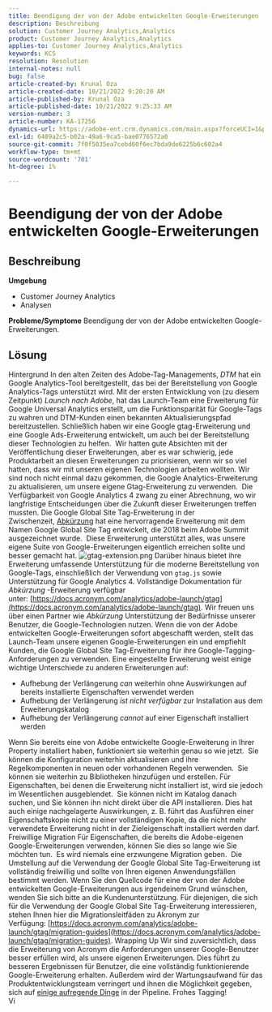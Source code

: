 ```yaml
---
title: Beendigung der von der Adobe entwickelten Google-Erweiterungen
description: Beschreibung
solution: Customer Journey Analytics,Analytics
product: Customer Journey Analytics,Analytics
applies-to: Customer Journey Analytics,Analytics
keywords: KCS
resolution: Resolution
internal-notes: null
bug: false
article-created-by: Krunal Oza
article-created-date: 10/21/2022 9:20:20 AM
article-published-by: Krunal Oza
article-published-date: 10/21/2022 9:25:33 AM
version-number: 3
article-number: KA-17256
dynamics-url: https://adobe-ent.crm.dynamics.com/main.aspx?forceUCI=1&pagetype=entityrecord&etn=knowledgearticle&id=98c25394-2151-ed11-bba2-0022480867fb
exl-id: 6409a2c5-b02a-49a6-9ca5-bae0776572a0
source-git-commit: 7f0f5035ea7cebd60f6ec7bda9de6225b6c602a4
workflow-type: tm+mt
source-wordcount: '701'
ht-degree: 1%

---
```


# Beendigung der von der Adobe entwickelten Google-Erweiterungen

## Beschreibung

<b>Umgebung</b>
- Customer Journey Analytics
- Analysen



<b>Probleme/Symptome</b>
Beendigung der von der Adobe entwickelten Google-Erweiterungen.


## Lösung

Hintergrund In den alten Zeiten des Adobe-Tag-Managements, *DTM* hat ein Google Analytics-Tool bereitgestellt, das bei der Bereitstellung von Google Analytics-Tags unterstützt wird.
Mit der ersten Entwicklung von (zu diesem Zeitpunkt) *Launch nach Adobe*, hat das Launch-Team eine Erweiterung für Google Universal Analytics erstellt, um die Funktionsparität für Google-Tags zu wahren und DTM-Kunden einen bekannten Aktualisierungspfad bereitzustellen.
Schließlich haben wir eine Google gtag-Erweiterung und eine Google Ads-Erweiterung entwickelt, um auch bei der Bereitstellung dieser Technologien zu helfen.  Wir hatten gute Absichten mit der Veröffentlichung dieser Erweiterungen, aber es war schwierig, jede Produktarbeit an diesen Erweiterungen zu priorisieren, wenn wir so viel hatten, dass wir mit unseren eigenen Technologien arbeiten wollten. Wir sind noch nicht einmal dazu gekommen, die Google Analytics-Erweiterung zu aktualisieren, um unsere eigene Gtag-Erweiterung zu verwenden. 
Die Verfügbarkeit von Google Analytics 4 zwang zu einer Abrechnung, wo wir langfristige Entscheidungen über die Zukunft dieser Erweiterungen treffen mussten.
Die Google Global Site Tag-Erweiterung in der Zwischenzeit, [Abkürzung](https://www.acronym.com/) hat eine hervorragende Erweiterung mit dem Namen Google Global Site Tag entwickelt, die 2018 beim Adobe Summit ausgezeichnet wurde.  Diese Erweiterung unterstützt alles, was unsere eigene Suite von Google-Erweiterungen eigentlich erreichen sollte und besser gemacht hat.
![gtag-extension.png](https://experienceleaguecommunities.adobe.com/t5/image/serverpage/image-id/32446iD3F68A3559E15F49/image-size/large?v=v2&amp;amp;px=999 "gtag-extension.png")
Darüber hinaus bietet ihre Erweiterung umfassende Unterstützung für die moderne Bereitstellung von Google-Tags, einschließlich der Verwendung von `gtag.js` sowie Unterstützung für Google Analytics 4.
Vollständige Dokumentation für *Abkürzung* -Erweiterung verfügbar unter: [https://docs.acronym.com/analytics/adobe-launch/gtag](https://docs.acronym.com/analytics/adobe-launch/gtag).
Wir freuen uns über einen Partner wie *Abkürzung* Unterstützung der Bedürfnisse unserer Benutzer, die Google-Technologien nutzen.
Wenn die von der Adobe entwickelten Google-Erweiterungen sofort abgeschafft werden, stellt das Launch-Team unsere eigenen Google-Erweiterungen ein und empfiehlt Kunden, die Google Global Site Tag-Erweiterung für ihre Google-Tagging-Anforderungen zu verwenden.
Eine eingestellte Erweiterung weist einige wichtige Unterschiede zu anderen Erweiterungen auf:
- Aufhebung der Verlängerung *can* weiterhin ohne Auswirkungen auf bereits installierte Eigenschaften verwendet werden
- Aufhebung der Verlängerung *ist nicht verfügbar* zur Installation aus dem Erweiterungskatalog
- Aufhebung der Verlängerung *cannot* auf einer Eigenschaft installiert werden

Wenn Sie bereits eine von Adobe entwickelte Google-Erweiterung in Ihrer Property installiert haben, funktioniert sie weiterhin genau so wie jetzt.  Sie können die Konfiguration weiterhin aktualisieren und ihre Regelkomponenten in neuen oder vorhandenen Regeln verwenden.  Sie können sie weiterhin zu Bibliotheken hinzufügen und erstellen.
Für Eigenschaften, bei denen die Erweiterung nicht installiert ist, wird sie jedoch im Wesentlichen ausgeblendet.  Sie können nicht im Katalog danach suchen, und Sie können ihn nicht direkt über die API installieren.
Dies hat auch einige nachgelagerte Auswirkungen, z. B. führt das Ausführen einer Eigenschaftskopie nicht zu einer vollständigen Kopie, da die nicht mehr verwendete Erweiterung nicht in der Zieleigenschaft installiert werden darf.
Freiwillige Migration Für Eigenschaften, die bereits die Adobe-eigenen Google-Erweiterungen verwenden, können Sie dies so lange wie Sie möchten tun.  Es wird niemals eine erzwungene Migration geben.  Die Umstellung auf die Verwendung der Google Global Site Tag-Erweiterung ist vollständig freiwillig und sollte von Ihren eigenen Anwendungsfällen bestimmt werden.
Wenn Sie den Quellcode für eine der von der Adobe entwickelten Google-Erweiterungen aus irgendeinem Grund wünschen, wenden Sie sich bitte an die Kundenunterstützung.
Für diejenigen, die sich für die Verwendung der Google Global Site Tag-Erweiterung interessieren, stehen Ihnen hier die Migrationsleitfäden zu Akronym zur Verfügung: [https://docs.acronym.com/analytics/adobe-launch/gtag/migration-guides](https://docs.acronym.com/analytics/adobe-launch/gtag/migration-guides).
Wrapping Up Wir sind zuversichtlich, dass die Erweiterung von Acronym die Anforderungen unserer Google-Benutzer besser erfüllen wird, als unsere eigenen Erweiterungen. Dies führt zu besseren Ergebnissen für Benutzer, die eine vollständig funktionierende Google-Erweiterung erhalten. Außerdem wird der Wartungsaufwand für das Produktentwicklungsteam verringert und ihnen die Möglichkeit gegeben, sich auf [einige aufregende Dinge](https://experienceleaguecommunities.adobe.com/t5/adobe-experience-platform-launch/data-collection-roadmap/ba-p/401733) in der Pipeline.
Frohes Tagging!<br>Vi
